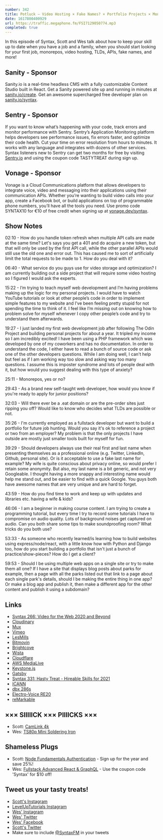 ```yaml
---
number: 342
title: Potluck — Video Hosting × Fake Names? × Portfolio Projects × Monorepos × APIs × TLDs × Recording Tips × More!
date: 1617800400929
url: https://traffic.megaphone.fm/FSI7129050774.mp3
completed: true
---
```


In this episode of Syntax, Scott and Wes talk about how to keep your skill up to date when you have a job and a family, when you should start looking for your first job, monorepos, video hosting, TLDs, APIs, fake names, and more!

## Sanity - Sponsor
Sanity.io is a real-time headless CMS with a fully customizable Content Studio built in React. Get a Sanity powered site up and running in minutes at [sanity.io/create](https://www.sanity.io/create). Get an awesome supercharged free developer plan on [sanity.io/syntax](https://www.sanity.io/syntax).

## Sentry - Sponsor
If you want to know what’s happening with your code, track errors and monitor performance with Sentry. Sentry’s Application Monitoring platform helps developers see performance issues, fix errors faster, and optimize their code health. Cut your time on error resolution from hours to minutes. It works with any language and integrates with dozens of other services. Syntax listeners new to Sentry can get two months for  free by visiting [Sentry.io](https://sentry.io) and using the coupon code TASTYTREAT during sign up.

## Vonage - Sponsor
Vonage is a Cloud Communications platform that allows developers to integrate voice, video and messaging into their applications using their communication APIs. Whether you’re wanting to build video calls into your app, create a Facebook bot, or build applications on top of programmable phone numbers, you’ll have all the tools you need. Use promo code SYNTAX10 for €10 of free credit when signing up at [vonage.dev/syntax](https://vonage.dev/syntax).

## Show Notes
02:10 - How do you handle token refresh when multiple API calls are made at the same time? Let's says you get a 401 and do acquire a new token, but that will only be used by the first API call, while the other parallel APIs would still use the old one and error out. This has caused me to sort of artificially limit the total requests to be made to 1. How do you deal with it?

06:40 - What service do you guys use for video storage and optimization? I am currently building out a side project that will require some video hosting so I figured I would ask the experts.

15:22 - I’m trying to teach myself web development and I’m having problems making up the logic for my personal projects. I would have to watch YouTube tutorials or look at other people’s code in order to implement simple features to my website and I’ve been feeling pretty stupid for not spending the time to think of it. I feel like I’m missing out on knowing how to problem solve for myself whenever I copy other people’s code and try to understand them afterwards.

19:27 - I just landed my first web development job after following The Odin Project and building personal projects for about a year. It tripled my income so I am incredibly excited! I have been using a PHP framework which was developed by one of my coworkers and has no documentation. In order to understand the code, I either have to read a bunch of source code or ask one of the other developers questions. While I am doing well, I can't help but feel as if I am working way too slow and asking way too many questions. I assume this is imposter syndrome and lots of people deal with it, but how would you suggest dealing with this type of anxiety?

25:11 - Monorepos, yes or no?

29:43 - As a brand new self-taught web developer, how would you know if you're ready to apply for junior positions?

32:03 - Will there ever be a .eat domain or are the pre-order sites just ripping you off? Would like to know who decides what TLDs are possible or not.

35:26 - I'm currently employed as a fullstack developer but want to build a portfolio for future job hunting. Would you say it's ok to reference a project or two from an employer? My problem is that the only projects I have outside are mostly just smaller tools built for myself for fun.

39:29 - Should developers always use their real first and last name when presenting themselves as a professional online (e.g. Twitter, LinkedIn, Github, personal site). Or is it acceptable to use a fake last name for example? My wife is quite conscious about privacy online, so would prefer I retain some anonymity. But also, my last name is a bit generic, and not very Googleable. I thought having a more snappy and interesting name would help me stand out, and be easier to find with a quick Google. You guys both have awesome names that are very unique and are hard to forget.

43:59 - How do you find time to work and keep up with updates and libraries etc. having a wife & kids?

46:06 - I am a beginner in making course content. I am trying to create a programming tutorial, but every time I try to record some tutorials I have to compromise on audio quality. Lots of background noises get captured on audio. Can you both share some tips to make soundproofing room? What tricks do you both use?

53:33 - As someone who recently learned/is learning how to build websites using express/node/react, with a little know how with Python and Django too, how do you start building a portfolio that isn't just a bunch of practice/show-pieces? How do I get a client?

59:53 - Should I be using multiple web apps on a single site or try to make them all one? If I have a site that displays blog posts about parks for example, then a page with all the parks listed out that link to a page about each single park's details, should I be making the entire thing in one app? Or make a blog app and publish it, then make a different app for the other content and publish it using a subdomain?

## Links
* [Syntax 266: Video for the Web 2020 and Beyond](https://syntax.fm/show/266/video-for-the-web-2020-and-beyond)
* [Cloudinary](https://cloudinary.com/)
* [Mux](https://mux.com/)
* [Vimeo](https://vimeo.com/)
* [LesMills](https://www.lesmills.com/us/)
* [Bitmovin](https://bitmovin.com/)
* [Brightcove](https://www.brightcove.com/en/)
* [Wista](https://wistia.com/) 
* [Cloudflare](https://www.cloudflare.com/)
* [AWS MediaLive](https://aws.amazon.com/medialive/)
* [Keystone.js](https://www.keystonejs.com/)
* [Gatsby](https://www.gatsbyjs.com/)
* [Syntax 331: Hasty Treat - Hireable Skills for 2021](https://syntax.fm/show/331/hasty-treat-hireable-skills-for-2021)
* [ICANN](https://www.icann.org/)
* [dbx 286s](https://www.amazon.com/dbx-286s-Microphone-Channel-Processor/dp/B004LWH79A/)
* [Electro-Voice RE20](https://www.amazon.com/Electro-Voice-RE20-Broadcast-Microphone-Variable-D/dp/B00KCN83V8/)
* [reMarkable](https://remarkable.com/store/remarkable-2)

## ××× SIIIIICK ××× PIIIICKS ×××
* Scott: [CamLink 4k](https://amzn.to/3qq5AvF)
* Wes: [TS80p Mini Soldering Iron](https://amzn.to/38jAGiq)

## Shameless Plugs
* Scott: [Node Fundamentals Authentication](https://www.leveluptutorials.com/pro) - Sign up for the year and save 25%!
* Wes: [Fullstack Advanced React & GraphQL](https://advancedreact.com/) - Use the coupon code 'Syntax' for $10 off!

## Tweet us your tasty treats!
* [Scott's Instagram](https://www.instagram.com/stolinski/)
* [LevelUpTutorials Instagram](https://www.instagram.com/LevelUpTutorials/)
* [Wes' Instagram](https://www.instagram.com/wesbos/)
* [Wes' Twitter](https://twitter.com/wesbos)
* [Wes' Facebook](https://www.facebook.com/wesbos.developer)
* [Scott's Twitter](https://twitter.com/stolinski)
* Make sure to include [@SyntaxFM](https://twitter.com/SyntaxFM) in your tweets